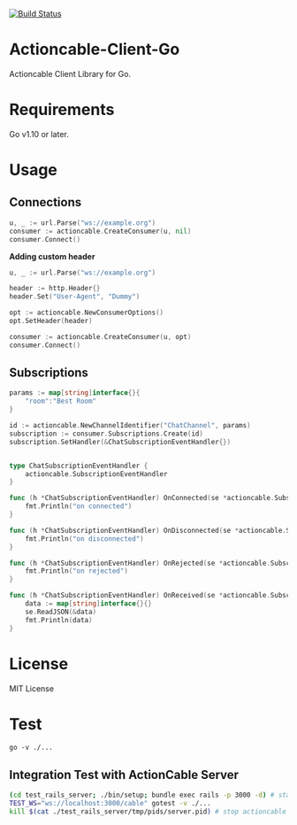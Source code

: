 [![Build Status](https://travis-ci.org/potato2003/actioncable-client-go.svg?branch=master)](https://travis-ci.org/potato2003/actioncable-client-go)

# Actioncable-Client-Go

Actioncable Client Library for Go.

# Requirements

Go v1.10 or later.

# Usage

## Connections

```go
u, _ := url.Parse("ws://example.org")
consumer := actioncable.CreateConsumer(u, nil)
consumer.Connect()
```

**Adding custom header**

```go
u, _ := url.Parse("ws://example.org")

header := http.Header{}
header.Set("User-Agent", "Dummy")

opt := actioncable.NewConsumerOptions()
opt.SetHeader(header)

consumer := actioncable.CreateConsumer(u, opt)
consumer.Connect()
```

## Subscriptions

```go
params := map[string]interface{}{
    "room":"Best Room"
}

id := actioncable.NewChannelIdentifier("ChatChannel", params)
subscription := consumer.Subscriptions.Create(id)
subscription.SetHandler(&ChatSubscriptionEventHandler{})


type ChatSubscriptionEventHandler {
    actioncable.SubscriptionEventHandler
}

func (h *ChatSubscriptionEventHandler) OnConnected(se *actioncable.SubscriptionEvent) {
    fmt.Println("on connected")
}

func (h *ChatSubscriptionEventHandler) OnDisconnected(se *actioncable.SubscriptionEvent) {
    fmt.Println("on disconnected")
}

func (h *ChatSubscriptionEventHandler) OnRejected(se *actioncable.SubscriptionEvent) {
    fmt.Println("on rejected")
}

func (h *ChatSubscriptionEventHandler) OnReceived(se *actioncable.SubscriptionEvent) {
    data := map[string]interface{}{}
    se.ReadJSON(&data)
    fmt.Println(data)
}
```

# License

MIT License

# Test

```
go -v ./...
```

## Integration Test with ActionCable Server

```bash
(cd test_rails_server; ./bin/setup; bundle exec rails -p 3000 -d) # start actioncable server
TEST_WS="ws://localhost:3000/cable" gotest -v ./...
kill $(cat ./test_rails_server/tmp/pids/server.pid) # stop actioncable server

```
